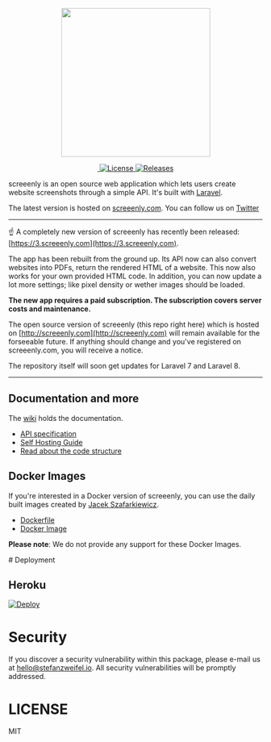 <p align="center"><img width="295" src="https://raw.githubusercontent.com/stefanzweifel/screeenly/master/readme-image.png" alt=""></p>

<p align="center">
<a href="https://github.com/stefanzweifel/screeenly/actions?query=workflow%3ATests">
<img src="https://github.com/stefanzweifel/screeenly/workflows/Tests/badge.svg" alt="">
</a>
<a href="https://github.com/stefanzweifel/screeenly/blob/master/LICENSE" title="License">
    <img src="https://img.shields.io/badge/license-MIT-brightgreen.svg?style=flat-square" alt="License">
</a>
<a href="https://github.com/stefanzweifel/screeenly/releases" title="Releases">
    <img src="https://img.shields.io/github/release/stefanzweifel/screeenly.svg?style=flat-square" alt="Releases">
</a>
</p>


screeenly is an open source web application which lets users create website screenshots through a simple API.
It's built with [Laravel](http://laravel.com).

The latest version is hosted on [screeenly.com](http://screeenly.com). You can follow us on [Twitter](https://twitter.com/screeenly)

---

☝️ A completely new version of screeenly has recently been released: [https://3.screeenly.com](https://3.screeenly.com).

The app has been rebuilt from the ground up. Its API now can also convert websites into PDFs, return the rendered HTML of a website. This now also works for your own provided HTML code. 
In addition, you can now update a lot more settings; like pixel density or wether images should be loaded.

**The new app requires a paid subscription. The subscription covers server costs and maintenance.**

The open source version of screeenly (this repo right here) which is hosted on [http://screeenly.com](http://screeenly.com) will remain available for the forseeable future. If anything should change and you've registered on screeenly.com, you will receive a notice. 

The repository itself will soon get updates for Laravel 7 and Laravel 8.

---

## Documentation and more

The [wiki](https://github.com/stefanzweifel/screeenly/wiki) holds the documentation.

- [API specification](https://github.com/stefanzweifel/screeenly/wiki/Use-the-API)
- [Self Hosting Guide](https://github.com/stefanzweifel/screeenly/wiki/Requirements-and-Install)
- [Read about the code structure](https://github.com/stefanzweifel/screeenly/wiki/Read-the-Code)

## Docker Images

If you're interested in a Docker version of screeenly, you can use the daily built images created by [Jacek Szafarkiewicz](https://github.com/hadogenes).

- [Dockerfile](https://gitlab.com/_hadogenes_/docker/screeenly)
- [Docker Image](https://hub.docker.com/r/hadogenes/screeenly)

**Please note**: We do not provide any support for these Docker Images.

# Deployment

## Heroku

[![Deploy](https://www.herokucdn.com/deploy/button.svg)](https://heroku.com/deploy?template=https://github.com/stefanzweifel/screeenly/tree/deploy-to-heroku)


# Security

If you discover a security vulnerability within this package, please e-mail us at hello@stefanzweifel.io. All security vulnerabilities will be promptly addressed.

# LICENSE

MIT
